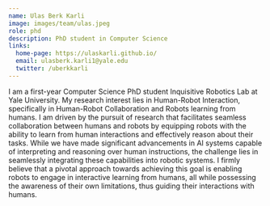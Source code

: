 ```yaml
---
name: Ulas Berk Karli
image: images/team/ulas.jpeg
role: phd
description: PhD student in Computer Science
links:
  home-page: https://ulaskarli.github.io/
  email: ulasberk.karli1@yale.edu
  twitter: /uberkkarli
---
```


I am a first-year Computer Science PhD student Inquisitive Robotics Lab at Yale University. My research interest lies in Human-Robot Interaction, specifically in Human-Robot Collaboration and Robots learning from humans. I am driven by the pursuit of research that facilitates seamless collaboration between humans and robots by equipping robots with the ability to learn from human interactions and effectively reason about their tasks. While we have made significant advancements in AI systems capable of interpreting and reasoning over human instructions, the challenge lies in seamlessly integrating these capabilities into robotic systems. I firmly believe that a pivotal approach towards achieving this goal is enabling robots to engage in interactive learning from humans, all while possessing the awareness of their own limitations, thus guiding their interactions with humans.
